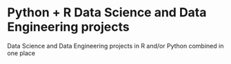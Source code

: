 # Python + R Data Science and Data Engineering projects 
Data Science and Data Engineering projects in R and/or Python combined in one place 
